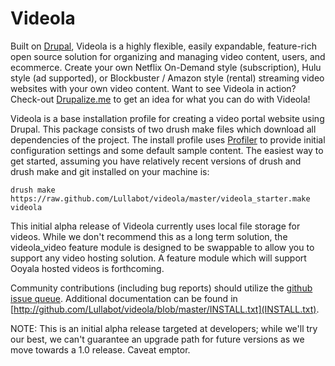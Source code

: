 Videola
=======

Built on [Drupal](http://drupal.org), Videola is a highly flexible, easily expandable, feature-rich open source solution for organizing and managing video content, users, and ecommerce. Create your own Netflix On-Demand style (subscription), Hulu style (ad supported), or Blockbuster / Amazon style (rental) streaming video websites with your own video content. Want to see Videola in action? Check-out [Drupalize.me](http://drupalize.me) to get an idea for what you can do with Videola!

Videola is a base installation profile for creating a video portal website
using Drupal. This package consists of two drush make files which download all dependencies of the project. The install profile uses [Profiler](http://drupal.org/project/profiler) to provide initial configuration settings and some default sample content. The easiest way to get started, assuming you have relatively recent versions of drush and drush make and git installed on your machine is:

`drush make https://raw.github.com/Lullabot/videola/master/videola_starter.make videola`

This initial alpha release of Videola currently uses local file storage for videos. While we don't recommend this as a long term solution, the videola_video feature module is designed to be swappable to allow you to support any video hosting solution. A feature module which will support Ooyala hosted videos is forthcoming.

Community contributions (including bug reports) should utilize the [github issue queue](http://github.com/Lullabot/videola/issues). Additional documentation can be found in [http://github.com/Lullabot/videola/blob/master/INSTALL.txt](INSTALL.txt). 

NOTE: This is an initial alpha release targeted at developers; while we'll try our best, we can't guarantee an upgrade path for future versions as we move towards a 1.0 release. Caveat emptor.
